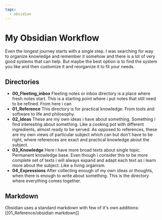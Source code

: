 ```yaml
---
tags:
  - obsidian
---
```


# My Obsidian Workflow

Even the longest journey starts with a single step. I was searching for way to organize knowledge and remember it somehow and there is a lot of very good systems that can help. But maybe the best option is to find the system you like and then customize it and reorganize it to fit your needs.

## Directories

- **00_Fleeting_inbox**
Fleeting notes or inbox directory is a place where fresh notes start. This is a starting point where i put notes that still need to be refined. From here i can 
- **01_Reference**
This directory is for practical knowledge. From tools and software to life and philosophy. 
- **02_Ideas**
These are my own ideas i have about something. Something i find interesting about something. Like a cooking pot with different ingredients, almost ready to be served. As opposed to references, these are my own views of particular subject which can but don't have to be right, where references are exact and practical knowledge about the subject.
- **03_Knowledge**
Here i have more broad texts about single topic. Permanent knowledge base. Even though i consider this to be more complete set of texts i will always expand and adapt each text as i learn more about the subject. Like a living organism.
- **04_Expressions**
After collecting enough of my own ideas or thoughts, when there is enough to write about something. This is the directory where everything comes together.

## Markdown

Obsidian uses a standard markdown with few of it's own additions: [[01_Reference/obsidian markdown]]
